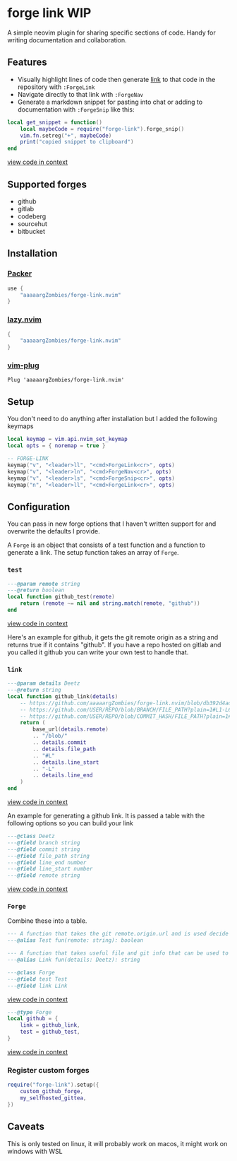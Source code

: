 # forge link WIP

A simple neovim plugin for sharing specific sections of code. Handy for writing documentation and collaboration.

## Features

- Visually highlight lines of code then generate [link](https://github.com/aaaaargZombies/forge-link.nvim/blob/c93d9643ce0f61542674ed4abfd51d556ae8194b/plugin/init.lua#L22-L22) to that code in the repository with `:ForgeLink`
- Navigate directly to that link with `:ForgeNav`
- Generate a markdown snippet for pasting into chat or adding to documentation with `:ForgeSnip` like this:

```lua
local get_snippet = function()
	local maybeCode = require("forge-link").forge_snip()
	vim.fn.setreg("+", maybeCode)
	print("copied snippet to clipboard")
end
```

[view code in context](https://github.com/aaaaargZombies/forge-link.nvim/blob/6f29dbeb0401287f3b7e2be355de5581ea7324c8/plugin/init.lua#L15-L19)


## Supported forges

- github
- gitlab
- codeberg
- sourcehut
- bitbucket


## Installation

### [Packer](https://github.com/wbthomason/packer.nvim)

```lua
use {
    "aaaaargZombies/forge-link.nvim"
}
```

### [lazy.nvim](https://github.com/folke/lazy.nvim)

```lua
{
    "aaaaargZombies/forge-link.nvim"
}
```

### [vim-plug](https://github.com/junegunn/vim-plug)

```vim
Plug 'aaaaargZombies/forge-link.nvim'
```

## Setup

You don't need to do anything after installation but I added the following keymaps

```lua
local keymap = vim.api.nvim_set_keymap
local opts = { noremap = true }

-- FORGE-LINK
keymap("v", "<leader>ll", "<cmd>ForgeLink<cr>", opts)
keymap("v", "<leader>ln", "<cmd>ForgeNav<cr>", opts)
keymap("v", "<leader>ls", "<cmd>ForgeSnip<cr>", opts)
keymap("n", "<leader>ll", "<cmd>ForgeLink<cr>", opts)
```

## Configuration

You can pass in new forge options that I haven't written support for and overwrite the defaults I provide.

A `Forge` is an object that consists of a test function and a function to generate a link. The setup function takes an array of `Forge`.

### `test`

```lua
---@param remote string
---@return boolean
local function github_test(remote)
	return (remote ~= nil and string.match(remote, "github"))
end
```

[view code in context](https://github.com/aaaaargZombies/forge-link.nvim/blob/6f29dbeb0401287f3b7e2be355de5581ea7324c8/lua/forge-link/forges.lua#L137-L133)

Here's an example for github, it gets the git remote origin as a string and returns true if it contains "github". If you have a repo hosted on gitlab and you called it github you can write your own test to handle that.

### `link`

```lua
---@param details Deetz
---@return string
local function github_link(details)
	-- https://github.com/aaaaargZombies/forge-link.nvim/blob/db392d4ad20bec89ca2f165fce468c7a33e98877/lua/forge-link/forges.lua#L97-L98
	-- https://github.com/USER/REPO/blob/BRANCH/FILE_PATH?plain=1#L1-L6
	-- https://github.com/USER/REPO/blob/COMMIT_HASH/FILE_PATH?plain=1#L1-L6
	return (
		base_url(details.remote)
		.. "/blob/"
		.. details.commit
		.. details.file_path
		.. "#L"
		.. details.line_start
		.. "-L"
		.. details.line_end
	)
end
```

[view code in context](https://github.com/aaaaargZombies/forge-link.nvim/blob/6f29dbeb0401287f3b7e2be355de5581ea7324c8/lua/forge-link/forges.lua#L115-L131)

An example for generating a github link. It is passed a table with the following options so you can build your link

```lua
---@class Deetz
---@field branch string
---@field commit string
---@field file_path string
---@field line_end number
---@field line_start number
---@field remote string
```

[view code in context](https://github.com/aaaaargZombies/forge-link.nvim/blob/6f29dbeb0401287f3b7e2be355de5581ea7324c8/lua/forge-link/init.lua#L3-L9)

### `Forge`

Combine these into a table.

```lua
--- A function that takes the git remote.origin.url and is used decide if the accompanying link function should be run.
---@alias Test fun(remote: string): boolean

--- A function that takes useful file and git info that can be used to produce a link to the git forges website at a specific point in the code.
---@alias Link fun(details: Deetz): string

---@class Forge
---@field test Test
---@field link Link
```

[view code in context](https://github.com/aaaaargZombies/forge-link.nvim/blob/6f29dbeb0401287f3b7e2be355de5581ea7324c8/lua/forge-link/init.lua#L19-L11)

```lua
---@type Forge
local github = {
	link = github_link,
	test = github_test,
}
```

[view code in context](https://github.com/aaaaargZombies/forge-link.nvim/blob/6f29dbeb0401287f3b7e2be355de5581ea7324c8/lua/forge-link/forges.lua#L163-L167)

### Register custom forges

```lua
require("forge-link").setup({
	custom_github_forge,
	my_selfhosted_gittea,
})
```

## Caveats

This is only tested on linux, it will probably work on macos, it might work on windows with WSL
